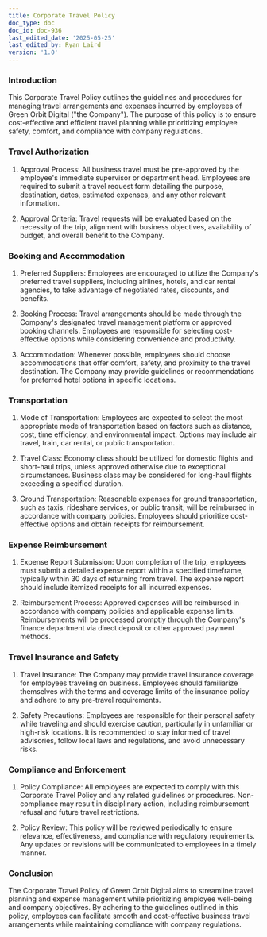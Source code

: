 ```yaml
---
title: Corporate Travel Policy
doc_type: doc
doc_id: doc-936
last_edited_date: '2025-05-25'
last_edited_by: Ryan Laird
version: '1.0'
---
```


### Introduction

This Corporate Travel Policy outlines the guidelines and procedures for managing travel arrangements and expenses incurred by employees of Green Orbit Digital ("the Company"). The purpose of this policy is to ensure cost-effective and efficient travel planning while prioritizing employee safety, comfort, and compliance with company regulations.

### Travel Authorization

1. Approval Process: All business travel must be pre-approved by the employee's immediate supervisor or department head. Employees are required to submit a travel request form detailing the purpose, destination, dates, estimated expenses, and any other relevant information.

1. Approval Criteria: Travel requests will be evaluated based on the necessity of the trip, alignment with business objectives, availability of budget, and overall benefit to the Company.

### Booking and Accommodation

1. Preferred Suppliers: Employees are encouraged to utilize the Company's preferred travel suppliers, including airlines, hotels, and car rental agencies, to take advantage of negotiated rates, discounts, and benefits.

1. Booking Process: Travel arrangements should be made through the Company's designated travel management platform or approved booking channels. Employees are responsible for selecting cost-effective options while considering convenience and productivity.

1. Accommodation: Whenever possible, employees should choose accommodations that offer comfort, safety, and proximity to the travel destination. The Company may provide guidelines or recommendations for preferred hotel options in specific locations.

### Transportation

1. Mode of Transportation: Employees are expected to select the most appropriate mode of transportation based on factors such as distance, cost, time efficiency, and environmental impact. Options may include air travel, train, car rental, or public transportation.

1. Travel Class: Economy class should be utilized for domestic flights and short-haul trips, unless approved otherwise due to exceptional circumstances. Business class may be considered for long-haul flights exceeding a specified duration.

1. Ground Transportation: Reasonable expenses for ground transportation, such as taxis, rideshare services, or public transit, will be reimbursed in accordance with company policies. Employees should prioritize cost-effective options and obtain receipts for reimbursement.

### Expense Reimbursement

1. Expense Report Submission: Upon completion of the trip, employees must submit a detailed expense report within a specified timeframe, typically within 30 days of returning from travel. The expense report should include itemized receipts for all incurred expenses.

1. Reimbursement Process: Approved expenses will be reimbursed in accordance with company policies and applicable expense limits. Reimbursements will be processed promptly through the Company's finance department via direct deposit or other approved payment methods.

### Travel Insurance and Safety

1. Travel Insurance: The Company may provide travel insurance coverage for employees traveling on business. Employees should familiarize themselves with the terms and coverage limits of the insurance policy and adhere to any pre-travel requirements.

1. Safety Precautions: Employees are responsible for their personal safety while traveling and should exercise caution, particularly in unfamiliar or high-risk locations. It is recommended to stay informed of travel advisories, follow local laws and regulations, and avoid unnecessary risks.

### Compliance and Enforcement

1. Policy Compliance: All employees are expected to comply with this Corporate Travel Policy and any related guidelines or procedures. Non-compliance may result in disciplinary action, including reimbursement refusal and future travel restrictions.

1. Policy Review: This policy will be reviewed periodically to ensure relevance, effectiveness, and compliance with regulatory requirements. Any updates or revisions will be communicated to employees in a timely manner.

### Conclusion

The Corporate Travel Policy of Green Orbit Digital aims to streamline travel planning and expense management while prioritizing employee well-being and company objectives. By adhering to the guidelines outlined in this policy, employees can facilitate smooth and cost-effective business travel arrangements while maintaining compliance with company regulations.
